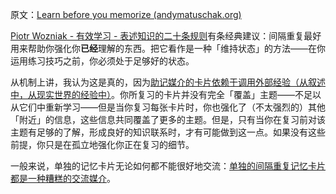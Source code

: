 原文：[Learn before you memorize (andymatuschak.org)](https://notes.andymatuschak.org/z2gsbsviCdBJbefxvenDcvYbYDgssBZHdgd9)

[Piotr Wozniak - 有效学习 - 表述知识的二十条规则](https://notes.andymatuschak.org/zPvyUkYTbT2oiWEdSDha9ZC7okZDvTFf8eM)有条经典建议：间隔重复最好用来帮助你强化你**已经**理解的东西。把它看作是一种「维持状态」的方法——在你运用练习技巧之前，你必须处于足够好的状态。

从机制上讲，我认为这是真的，因为[助记媒介的卡片依赖于调用外部经验（从叙述中，从现实世界的经验中）](https://notes.andymatuschak.org/zBnpJjh6V7yrWbNBJ39Gx2TXiyXVQ4jByPc)。你所复习的卡片并没有完全「覆盖」主题——不足以从它们中重新学习——但是当你复习每张卡片时，你也强化了（不太强烈的）其他 「附近」的信息，这些信息共同覆盖了更多的主题。但是，只有当你在复习前对该主题有足够的了解，形成良好的知识联系时，才有可能做到这一点。如果没有这些前提，你只是在孤立地强化你正在复习的细节。

一般来说，单独的记忆卡片无论如何都不能很好地交流：[单独的间隔重复记忆卡片都是一种糟糕的交流媒介](https://notes.andymatuschak.org/z1YhDPWyvzzkC79LFcF4DSTanKpEGpic8bAe)。